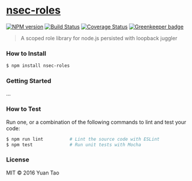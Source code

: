 # [nsec-roles](https://github.com/taoyuan/nsec-roles)

[![NPM version](http://img.shields.io/npm/v/nsec-roles.svg?style=flat-square)](https://www.npmjs.com/package/nsec-roles)
[![Build Status](http://img.shields.io/travis/taoyuan/nsec-roles/master.svg?style=flat-square)](https://travis-ci.org/taoyuan/nsec-roles)
[![Coverage Status](https://img.shields.io/coveralls/taoyuan/nsec-roles.svg?style=flat-square)](https://coveralls.io/taoyuan/nsec-roles) [![Greenkeeper badge](https://badges.greenkeeper.io/taoyuan/nsec-roles.svg)](https://greenkeeper.io/)

> A scoped role library for node.js persisted with loopback juggler

### How to Install

```sh
$ npm install nsec-roles
```

### Getting Started

...

### How to Test

Run one, or a combination of the following commands to lint and test your code:

```sh
$ npm run lint          # Lint the source code with ESLint
$ npm test              # Run unit tests with Mocha
```

### License

MIT © 2016 Yuan Tao
